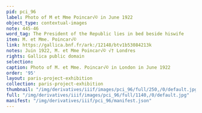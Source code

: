 ```yaml
---
pid: pci_96
label: Photo of M et Mme Poincar√© in June 1922
object_type: contextual-images
note: 445-46
word_tag: The President of the Republic lies in bed beside hiswife
item: M. et Mme. Poincar√©
link: https://gallica.bnf.fr/ark:/12148/btv1b53084213k
notes: Juin 1922, M. et Mme Poincar√© √† Londres
rights: Gallica public domain
selection: 
caption: Photo of M. et Mme. Poincar√© in London in June 1922
order: '95'
layout: paris-project-exhibition
collection: paris-project-exhibition
thumbnail: "/img/derivatives/iiif/images/pci_96/full/250,/0/default.jpg"
full: "/img/derivatives/iiif/images/pci_96/full/1140,/0/default.jpg"
manifest: "/img/derivatives/iiif/pci_96/manifest.json"
---
```

